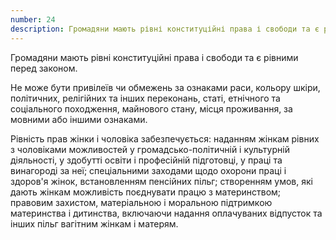 ```yaml
---
number: 24
description: Громадяни мають рівні конституційні права і свободи та є рівними перед законом. Не може бути привілеїв чи обмежень за ознаками раси, кольору шкіри, політичних, релігійних та інших переконань, статі, етнічного та соціального походження, майнового стану, місця проживання, за мовними або іншими ознаками...
---
```


Громадяни мають рівні конституційні права і свободи та є рівними перед законом.

Не може бути привілеїв чи обмежень за ознаками раси, кольору шкіри, політичних, релігійних та інших переконань, статі,
етнічного та соціального походження, майнового стану, місця проживання, за мовними або іншими ознаками.

Рівність прав жінки і чоловіка забезпечується: наданням жінкам рівних з чоловіками можливостей у громадсько-політичній і
культурній діяльності, у здобутті освіти і професійній підготовці, у праці та винагороді за неї; спеціальними заходами
щодо охорони праці і здоров'я жінок, встановленням пенсійних пільг; створенням умов, які дають жінкам можливість
поєднувати працю з материнством; правовим захистом, матеріальною і моральною підтримкою материнства і дитинства,
включаючи надання оплачуваних відпусток та інших пільг вагітним жінкам і матерям.

